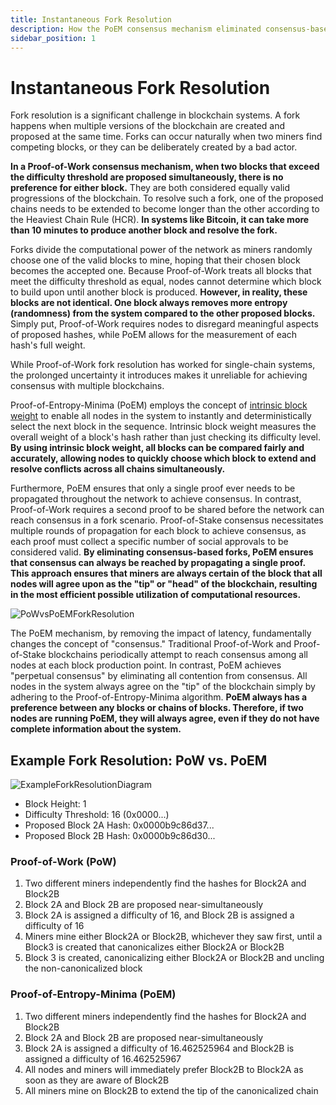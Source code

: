 ```yaml
---
title: Instantaneous Fork Resolution
description: How the PoEM consensus mechanism eliminated consensus-based forks.
sidebar_position: 1
---
```


# Instantaneous Fork Resolution

Fork resolution is a significant challenge in blockchain systems. A fork happens when multiple versions of the blockchain are created and proposed at the same time. Forks can occur naturally when two miners find competing blocks, or they can be deliberately created by a bad actor.

**In a Proof-of-Work consensus mechanism, when two blocks that exceed the difficulty threshold are proposed simultaneously, there is no preference for either block.** They are both considered equally valid progressions of the blockchain. To resolve such a fork, one of the proposed chains needs to be extended to become longer than the other according to the Heaviest Chain Rule (HCR). **In systems like Bitcoin, it can take more than 10 minutes to produce another block and resolve the fork.**

Forks divide the computational power of the network as miners randomly choose one of the valid blocks to mine, hoping that their chosen block becomes the accepted one. Because Proof-of-Work treats all blocks that meet the difficulty threshold as equal, nodes cannot determine which block to build upon until another block is produced. **However, in reality, these blocks are not identical. One block always removes more entropy (randomness) from the system compared to the other proposed blocks.** Simply put, Proof-of-Work requires nodes to disregard meaningful aspects of proposed hashes, while PoEM allows for the measurement of each hash's full weight.

While Proof-of-Work fork resolution has worked for single-chain systems, the prolonged uncertainty it introduces makes it unreliable for achieving consensus with multiple blockchains.

Proof-of-Entropy-Minima (PoEM) employs the concept of [intrinsic block weight](/learn/advanced-introduction/poem/instant-fork-resolution/intrinsic-block-weight.md) to enable all nodes in the system to instantly and deterministically select the next block in the sequence. Intrinsic block weight measures the overall weight of a block's hash rather than just checking its difficulty level. **By using intrinsic block weight, all blocks can be compared fairly and accurately, allowing nodes to quickly choose which block to extend and resolve conflicts across all chains simultaneously.**

Furthermore, PoEM ensures that only a single proof ever needs to be propagated throughout the network to achieve consensus. In contrast, Proof-of-Work requires a second proof to be shared before the network can reach consensus in a fork scenario. Proof-of-Stake consensus necessitates multiple rounds of propagation for each block to achieve consensus, as each proof must collect a specific number of social approvals to be considered valid. **By eliminating consensus-based forks, PoEM ensures that consensus can always be reached by propagating a single proof. This approach ensures that miners are always certain of the block that all nodes will agree upon as the "tip" or "head" of the blockchain, resulting in the most efficient possible utilization of computational resources.**

![PoWvsPoEMForkResolution](/img/PoWvsPoEMForkResolution.jpg 'Proof-of-Work vs. Proof-of-Entropy-Minima Fork Resolution')

The PoEM mechanism, by removing the impact of latency, fundamentally changes the concept of "consensus." Traditional Proof-of-Work and Proof-of-Stake blockchains periodically attempt to reach consensus among all nodes at each block production point. In contrast, PoEM achieves "perpetual consensus" by eliminating all contention from consensus. All nodes in the system always agree on the "tip" of the blockchain simply by adhering to the Proof-of-Entropy-Minima algorithm. **PoEM always has a preference between any blocks or chains of blocks. Therefore, if two nodes are running PoEM, they will always agree, even if they do not have complete information about the system.**

## Example Fork Resolution: PoW vs. PoEM

![ExampleForkResolutionDiagram](/img/ForkResolutionDiagram.jpg 'Example Fork Resolution Diagram')

- Block Height: 1
- Difficulty Threshold: 16 (0x0000...)
- Proposed Block 2A Hash: 0x0000b9c86d37...
- Proposed Block 2B Hash: 0x0000b9c86d30...

### Proof-of-Work (PoW)

1. Two different miners independently find the hashes for Block2A and Block2B
2. Block 2A and Block 2B are proposed near-simultaneously
3. Block 2A is assigned a difficulty of 16, and Block 2B is assigned a difficulty of 16
4. Miners mine either Block2A or Block2B, whichever they saw first, until a Block3 is created that canonicalizes either Block2A or Block2B
5. Block 3 is created, canonicalizing either Block2A or Block2B and uncling the non-canonicalized block

### Proof-of-Entropy-Minima (PoEM)

1. Two different miners independently find the hashes for Block2A and Block2B
2. Block 2A and Block 2B are proposed near-simultaneously
3. Block 2A is assigned a difficulty of 16.462525964 and Block2B is assigned a difficulty of 16.462525967
4. All nodes and miners will immediately prefer Block2B to Block2A as soon as they are aware of Block2B
5. All miners mine on Block2B to extend the tip of the canonicalized chain
